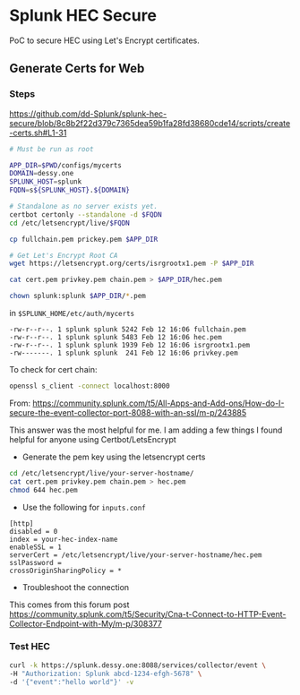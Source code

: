 # Splunk HEC Secure

PoC to secure HEC using Let's Encrypt certificates.

## Generate Certs for Web

### Steps

<https://github.com/dd-Splunk/splunk-hec-secure/blob/8c8b2f22d379c7365dea59b1fa28fd38680cde14/scripts/create-certs.sh#L1-31>

```bash
# Must be run as root

APP_DIR=$PWD/configs/mycerts
DOMAIN=dessy.one
SPLUNK_HOST=splunk
FQDN=s${SPLUNK_HOST}.${DOMAIN}

# Standalone as no server exists yet.
certbot certonly --standalone -d $FQDN
cd /etc/letsencrypt/live/$FQDN

cp fullchain.pem prickey.pem $APP_DIR

# Get Let's Encrypt Root CA
wget https://letsencrypt.org/certs/isrgrootx1.pem -P $APP_DIR

cat cert.pem privkey.pem chain.pem > $APP_DIR/hec.pem

chown splunk:splunk $APP_DIR/*.pem

```

in `$SPLUNK_HOME/etc/auth/mycerts`

```
-rw-r--r--. 1 splunk splunk 5242 Feb 12 16:06 fullchain.pem
-rw-r--r--. 1 splunk splunk 5483 Feb 12 16:06 hec.pem
-rw-r--r--. 1 splunk splunk 1939 Feb 12 16:06 isrgrootx1.pem
-rw-------. 1 splunk splunk  241 Feb 12 16:06 privkey.pem

```

To check for cert chain:

```bash
openssl s_client -connect localhost:8000
```

From: <https://community.splunk.com/t5/All-Apps-and-Add-ons/How-do-I-secure-the-event-collector-port-8088-with-an-ssl/m-p/243885>

This answer was the most helpful for me.
I am adding a few things I found helpful for anyone using Certbot/LetsEncrypt

- Generate the pem key using the letsencrypt certs

```bash
cd /etc/letsencrypt/live/your-server-hostname/
cat cert.pem privkey.pem chain.pem > hec.pem
chmod 644 hec.pem
```

- Use the following for `inputs.conf`

```ìni
[http]
disabled = 0
index = your-hec-index-name
enableSSL = 1
serverCert = /etc/letsencrypt/live/your-server-hostname/hec.pem
sslPassword =
crossOriginSharingPolicy = *
```

- Troubleshoot the connection

This comes from this forum post <https://community.splunk.com/t5/Security/Cna-t-Connect-to-HTTP-Event-Collector-Endpoint-with-My/m-p/308377>

### Test HEC

```bash
curl -k https://splunk.dessy.one:8088/services/collector/event \
-H "Authorization: Splunk abcd-1234-efgh-5678" \
-d '{"event":"hello world"}' -v
```
